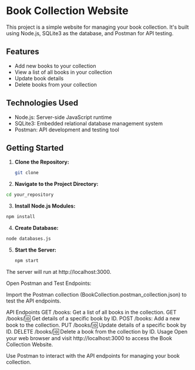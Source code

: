 # Book Collection Website

This project is a simple website for managing your book collection. It's built using Node.js, SQLite3 as the database, and Postman for API testing.

## Features

- Add new books to your collection
- View a list of all books in your collection
- Update book details
- Delete books from your collection

## Technologies Used

- Node.js: Server-side JavaScript runtime
- SQLite3: Embedded relational database management system
- Postman: API development and testing tool

## Getting Started

1. **Clone the Repository:**

   ```bash
   git clone 
   ```
2.  **Navigate to the Project Directory:**

   ```bash
   cd your_repository
   ```
3.  **Install Node.js Modules:**

   ```bash
   npm install
   ```
4.  **Create Database:**

   ```bash
   node databases.js
   ```
5. **Start the Server:**
   ```bash
   npm start
   ```

The server will run at http://localhost:3000.

Open Postman and Test Endpoints:

Import the Postman collection (BookCollection.postman_collection.json) to test the API endpoints.

API Endpoints
GET /books: Get a list of all books in the collection.
GET /books/:id: Get details of a specific book by ID.
POST /books: Add a new book to the collection.
PUT /books/:id: Update details of a specific book by ID.
DELETE /books/:id: Delete a book from the collection by ID.
Usage
Open your web browser and visit http://localhost:3000 to access the Book Collection Website.

Use Postman to interact with the API endpoints for managing your book collection.


